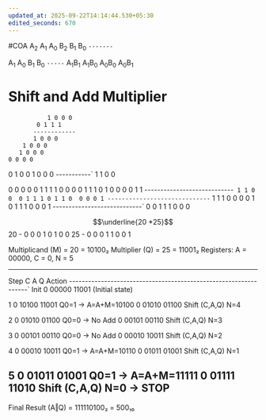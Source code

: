 ```yaml
---
updated_at: 2025-09-22T14:14:44.530+05:30
edited_seconds: 670
---
```

#COA 
A<sub>2</sub> A<sub>1</sub> A<sub>0</sub> 
B<sub>2</sub> B<sub>1</sub> B<sub>0</sub> 
`-------`


A<sub>1</sub>  A<sub>0</sub>
B<sub>1</sub>  B<sub>0</sub>
`-----`
A<sub>1</sub>B<sub>1</sub>  A<sub>1</sub>B<sub>0</sub> A<sub>0</sub>B<sub>0</sub> 
	 A<sub>0</sub>B<sub>1</sub>
# Shift and Add Multiplier
			   1 0 0 0
			0 1 1 1
		   ------------
		   1 0 0 0
		1 0 0 0
	   1 0 0 0
	0 0 0 0


0 1 0 0
1 0 0 0
-----------`
1 1 0 0

0 0 0 0  0 1 1 1
1 0 0 0  0 1 1 1
0 1 0 0  0 0 1 1
----------------------------`
1 1 0 0  0 1 1 1
0 1 1 0  0 0 0 1
-----------------------------`
1 1 1 0  0 0 0 1
0 1 1 1  0 0 0 1
----------------------------`
0 0 1 1  1 0 0 0



$$\underline{20 *25}$$
20 - 0 0 0 1 0 1 0 0
25 - 0 0 0 1 1 0 0 1


Multiplicand (M) = 20 = 10100₂
Multiplier   (Q) = 25 = 11001₂
Registers: A = 00000, C = 0, N = 5

-------------------------------------------------
Step   C      A        Q       Action
-----------------------------------------------------------------`
Init   0   00000    11001     (Initial state)

1      0   10100    11001     Q0=1 → A=A+M=10100
       0   01010    01100     Shift (C,A,Q)
       N=4

2      0   01010    01100     Q0=0 → No Add
       0   00101    00110     Shift (C,A,Q)
       N=3

3      0   00101    00110     Q0=0 → No Add
       0   00010    10011     Shift (C,A,Q)
       N=2

4      0   00010    10011     Q0=1 → A=A+M=10110
       0   01011    01001     Shift (C,A,Q)
       N=1

5      0   01011    01001     Q0=1 → A=A+M=11111
       0   01111    11010     Shift (C,A,Q)
       N=0 → STOP
-------------------------------------------------

Final Result (A‖Q) = 111110100₂ = 500₁₀
